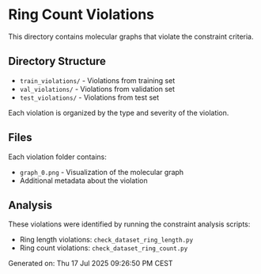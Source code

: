 # Ring Count Violations

This directory contains molecular graphs that violate the constraint criteria.

## Directory Structure

- `train_violations/` - Violations from training set
- `val_violations/` - Violations from validation set  
- `test_violations/` - Violations from test set

Each violation is organized by the type and severity of the violation.

## Files

Each violation folder contains:
- `graph_0.png` - Visualization of the molecular graph
- Additional metadata about the violation

## Analysis

These violations were identified by running the constraint analysis scripts:
- Ring length violations: `check_dataset_ring_length.py`
- Ring count violations: `check_dataset_ring_count.py`

Generated on: Thu 17 Jul 2025 09:26:50 PM CEST
